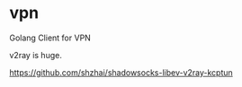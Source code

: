 # vpn

Golang Client for VPN

v2ray is huge.

https://github.com/shzhai/shadowsocks-libev-v2ray-kcptun


